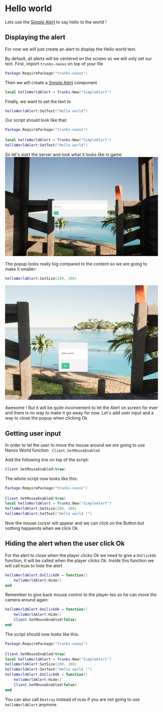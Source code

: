 # Hello world

Lets use the [Simple Alert](soonTm) to say hello to the world !

## Displaying the alert

For now we will just create an alert to display the Hello world text.

By default, all alerts will be centered on the screen so we will only set our text.
First, import `trunks-nanos` on top of your file

```lua
Package.RequirePackage("trunks-nanos")
```

Then we will create a [Simple Alert](soonTm) component
```lua
local helloWorldAlert = Trunks:New("SimpleAlert")
```

Finally, we want to set the text to 
```lua
helloWorldAlert:SetText("Hello world")
```

Our script should look like that:
```lua
Package.RequirePackage("trunks-nanos")

local helloWorldAlert = Trunks:New("SimpleAlert")
helloWorldAlert:SetText("Hello world")
```

So let's start the server and look what it looks like in game
![Hello world alert](../images/helloWorld/hw1.png)

The popup looks really big compared to the content so we are going to make it smaller:
```lua
helloWorldAlert:SetSize(200, 200)
```
![Hello world alert](../images/helloWorld/hw2.png)

Awesome ! But it will be quite inconvenient to let the Alert on screen for ever and there is no way to make it go away for now.
Let's add user input and a way to close the popup when clicking Ok

## Getting user input
In order to let the user to move the mouse around we are going to use Nanos World function `
Client.SetMouseEnabled`

Add the following line on top of the script:
```lua
Client.SetMouseEnabled(true)
```

The whole script now looks like this:
```lua
Package.RequirePackage("trunks-nanos")

Client.SetMouseEnabled(true)
local helloWorldAlert = Trunks:New("SimpleAlert")
helloWorldAlert:SetSize(200, 200)
helloWorldAlert:SetText("Hello world !")
```

Now the mouse cursor will appear and we can click on the Button but nothing happends when we click Ok

## Hiding the alert when the user click Ok
For the alert to close when the player clicks Ok we need to give a `OnClickOk` function, it will be called when the player clicks Ok.
Inside this function we will call `Hide` to hide the alert

```lua
helloWorldAlert.OnClickOk = function()
    helloWorldAlert:Hide()
end
```

Remember to give back mouse control to the player too so he can move the camera around again:
```lua
helloWorldAlert.OnClickOk = function()
    helloWorldAlert:Hide()
    Client.SetMouseEnabled(false)
end
```

The script should now looks like this:
```lua
Package.RequirePackage("trunks-nanos")

Client.SetMouseEnabled(true)
local helloWorldAlert = Trunks:New("SimpleAlert")
helloWorldAlert:SetSize(200, 200)
helloWorldAlert:SetText("Hello world !")
helloWorldAlert.OnClickOk = function()
    helloWorldAlert:Hide()
    Client.SetMouseEnabled(false)
end
```

You can also call `Destroy` instead of `Hide` if you are not going to use `helloWorldAlert` anymore.



